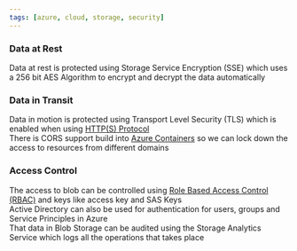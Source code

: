 ```yaml
---
tags: [azure, cloud, storage, security]
---
```


### Data at Rest

Data at rest is protected using Storage Service Encryption (SSE) which uses a 256 bit AES   Algorithm to encrypt and decrypt the data automatically  

### Data in Transit

Data in motion is protected using Transport Level Security (TLS) which is enabled when using [HTTP(S) Protocol](../../../Computer%20Networks/Layer-wise%20Concepts/Application%20Layer%20Protocols/HTTP(S)%20Protocol.md)  
There is CORS support build into [Azure Containers](Azure%20Containers.md) so we can lock down the access to resources from different domains

### Access Control

The access to blob can be controlled using [Role Based Access Control (RBAC)](../Azure%20Security%20Services/Role%20Based%20Access%20Control%20(RBAC).md) and keys like access key and SAS Keys  
Active Directory can also be used for authentication for users, groups and Service Principles in Azure  
That data in Blob Storage can be audited using the Storage Analytics Service which logs all the operations that takes place
